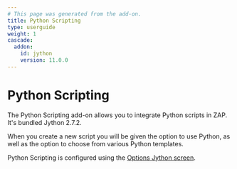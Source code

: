 ```yaml
---
# This page was generated from the add-on.
title: Python Scripting
type: userguide
weight: 1
cascade:
  addon:
    id: jython
    version: 11.0.0
---
```


# Python Scripting

The Python Scripting add-on allows you to integrate Python scripts in ZAP.  
It's bundled Jython 2.7.2.

When you create a new script you will be given the option to use Python, as well as the option to choose from various Python templates.

Python Scripting is configured using the [Options Jython screen](/docs/desktop/addons/python-scripting/options/).
